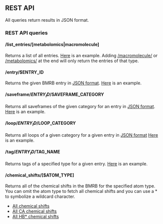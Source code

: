 ## REST API

All queries return results in JSON format.

### REST API queries

#### /list_entries/[metabolomics|macromolecule]

Returns a list of all entries.
[Here](http://webapi.bmrb.wisc.edu/current/rest/list_entries/)
is an example.
Adding
[/macromolecule/](http://webapi.bmrb.wisc.edu/current/rest/list_entries/macromolecule)
or
[/metabolomics/](http://webapi.bmrb.wisc.edu/current/rest/list_entries/metabolomics)
at the end will only return the entries of that type.

#### /entry/$ENTRY_ID

Returns the given BMRB entry in [JSON format](documentation/ENTRY.md#entry).
[Here](http://webapi.bmrb.wisc.edu/current/rest/entry/15000/) is an example.

#### /saveframe/$ENTRY_ID/$SAVEFRAME_CATEGORY

Returns all saveframes of the given category for an entry in
[JSON format](documentation/ENTRY.md#saveframe).
[Here](http://webapi.bmrb.wisc.edu/current/rest/saveframe/15000/assigned_chemical_shifts)
is an example.

#### /loop/$ENTRY_ID/$LOOP_CATEGORY

Returns all loops of a given category for a given entry in
[JSON format](documentation/ENTRY.md#loop)
[Here](http://webapi.bmrb.wisc.edu/current/rest/loop/15000/_Sample_condition_variable)
is an example.

#### /tag/$ENTRY_ID/$TAG_NAME

Returns tags of a specified type for a given entry.
[Here](http://webapi.bmrb.wisc.edu/current/rest/tag/15000/_Entry.Title)
is an example.

#### /chemical_shifts/[$ATOM_TYPE]

Returns all of the chemical shifts in the BMRB for the specified atom type. You
can omit the atom type to fetch all chemical shifts and you can use a * to
symbolize a wildcard character.

* [All chemical shifts](http://webapi.bmrb.wisc.edu/current/rest/chemical_shifts/)
* [All CA chemical shifts](http://webapi.bmrb.wisc.edu/current/rest/chemical_shifts/CA)
* [All HB* chemical shifts](http://webapi.bmrb.wisc.edu/current/rest/chemical_shifts/HB*)
